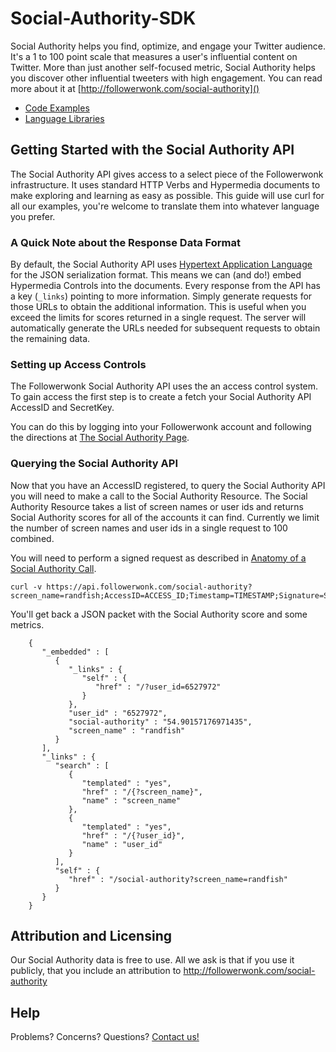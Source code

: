 Social-Authority-SDK
====================

Social Authority helps you find, optimize, and engage your Twitter audience. It's a 1 to 100 point scale that measures a user's influential content on Twitter.
More than just another self-focused metric, Social Authority helps you discover other influential tweeters with high engagement. You can read more about it at [http://followerwonk.com/social-authority]()

* [Code Examples](https://github.com/seomoz/Social-Authority-SDK/tree/master/code-examples)
* [Language Libraries](https://github.com/seomoz/Social-Authority-SDK/tree/master/client-libraries)

## Getting Started with the Social Authority API

The Social Authority API gives access to a select piece of the Followerwonk infrastructure. It uses standard HTTP Verbs and Hypermedia documents to make exploring and learning as easy as possible. This guide will use curl for all our examples, you're welcome to translate them into whatever language you prefer.

### A Quick Note about the Response Data Format

By default, the Social Authority API uses [Hypertext Application Language](http://stateless.co/hal_specification.html) for the JSON serialization format. This means we can (and do!) embed Hypermedia Controls into the documents. Every response from the API has a key (`_links`) pointing to more information. Simply generate requests for those URLs to obtain the additional information. This is useful when you exceed the limits for scores returned in a single request. The server will automatically generate the URLs needed for subsequent requests to obtain the remaining data.

### Setting up Access Controls

The Followerwonk Social Authority API uses the an access control system. To gain access the first step is to create a fetch your Social Authority API AccessID and SecretKey.

You can do this by logging into your Followerwonk account and following the directions at [The Social Authority Page](https://followerwonk.com/social-authority).

### Querying the Social Authority API

Now that you have an AccessID registered, to query the Social Authority API you will need to make a call to the Social Authority Resource. The Social Authority Resource takes a list of screen names or user ids and returns Social Authority scores for all of the accounts it can find. Currently we limit the number of screen names and user ids in a single request to 100 combined.

You will need to perform a signed request as described in [Anatomy of a Social Authority Call](https://github.com/seomoz/Social-Authority-SDK/blob/master/docs/Anatomy-of-a-Social-Authority-API-Call.md).

    curl -v https://api.followerwonk.com/social-authority?screen_name=randfish;AccessID=ACCESS_ID;Timestamp=TIMESTAMP;Signature=SIGNATURE_HMAC

You'll get back a JSON packet with the Social Authority score and some metrics.
 
        {
           "_embedded" : [
              {
                 "_links" : {
                    "self" : {
                       "href" : "/?user_id=6527972"
                    }
                 },
                 "user_id" : "6527972",
                 "social-authority" : "54.90157176971435",
                 "screen_name" : "randfish"
              }
           ],
           "_links" : {
              "search" : [
                 {
                    "templated" : "yes",
                    "href" : "/{?screen_name}",
                    "name" : "screen_name"
                 },
                 {
                    "templated" : "yes",
                    "href" : "/{?user_id}",
                    "name" : "user_id"
                 }
              ],
              "self" : {
                 "href" : "/social-authority?screen_name=randfish"
              }
           }
        }

## Attribution and Licensing

Our Social Authority data is free to use. All we ask is that if you use it publicly, that you include an attribution to http://followerwonk.com/social-authority

## Help 

Problems? Concerns? Questions? [Contact us!](http://www.seomoz.org/help)

